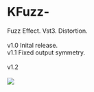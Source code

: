 # KFuzz-
Fuzz Effect. Vst3.
Distortion.
<br><br>
v1.0 Inital release.<br>
v1.1 Fixed output symmetry.<br><br>
v1.2 
<br><br>
<img src="https://github.com/Kirby01/KFuzz-/blob/main/kfuzz.png?raw=true"><br>
